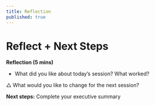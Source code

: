 ```yaml
---
title: Reflection
published: true
---
```

# Reflect + Next Steps 

**Reflection (5 mins)**

+ What did you like about today’s session? What worked?

△ What would you like to change for the next session?

**Next steps:** Complete your executive summary
